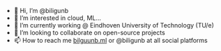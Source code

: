 - 👋 Hi, I’m @biligunb
- 👀 I’m interested in cloud, ML...
- 🌱 I’m currently working @ Eindhoven University of Technology (TU/e)
- 💞️ I’m looking to collaborate on open-source projects
- 📫 How to reach me [bilguunb.ml](https://bilguunb.ml/#contact) or @biligunb at all social platforms
